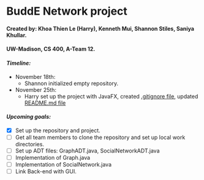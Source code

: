 # BuddE Network project
#### Created by: Khoa Thien Le (Harry), Kenneth Mui, Shannon Stiles, Saniya Khullar.
#### UW-Madison, CS 400, A-Team 12.

#### ***Timeline:***
- November 18th:
  + Shannon initialized empty repository.
- November 25th:
  + Harry set up the project with JavaFX, created [.gitignore file](.gitignore), updated [README.md file](README.md)

#### ***Upcoming goals:***
- [X] Set up the repository and project.
- [ ] Get all team members to clone the repository and set up local work directories.
- [ ] Set up ADT files: GraphADT.java, SocialNetworkADT.java
- [ ] Implementation of Graph.java
- [ ] Implementation of SocialNetwork.java
- [ ] Link Back-end with GUI.
